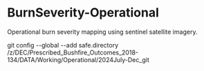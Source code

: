 # BurnSeverity-Operational
Operational burn severity mapping using sentinel satellite imagery.


git config --global --add safe.directory /z/DEC/Prescribed_Bushfire_Outcomes_2018-134/DATA/Working/Operational/2024July-Dec_git